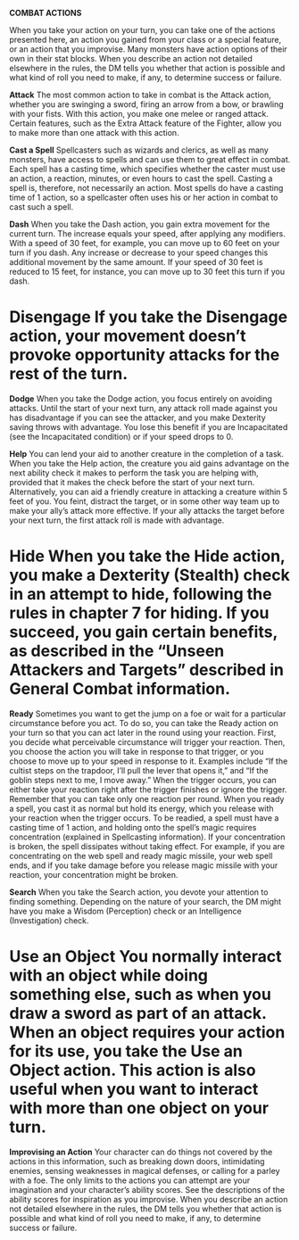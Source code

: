 __**COMBAT ACTIONS**__

When you take your action on your turn, you can take one of the actions presented here, an action you gained from your class or a special feature, or an action that you improvise. Many monsters have action options of their own in their stat blocks.
When you describe an action not detailed elsewhere in the rules, the DM tells you whether that action is possible and what kind of roll you need to make, if any, to determine success or failure.

**Attack**
The most common action to take in combat is the Attack action, whether you are swinging a sword, firing an arrow from a bow, or brawling with your fists.
With this action, you make one melee or ranged attack. Certain features, such as the Extra Attack feature of the Fighter, allow you to make more than one attack with this action.

**Cast a Spell**
Spellcasters such as wizards and clerics, as well as many monsters, have access to spells and can use them to great effect in combat. Each spell has a casting time, which specifies whether the caster must use an action, a reaction, minutes, or even hours to cast the spell. Casting a spell is, therefore, not necessarily an action. Most spells do have a casting time of 1 action, so a spellcaster often uses his or her action in combat to cast such a spell.

**Dash**
When you take the Dash action, you gain extra movement for the current turn. The increase equals your speed, after applying any modifiers. With a speed of 30 feet, for example, you can move up to 60 feet on your turn if you dash.
Any increase or decrease to your speed changes this additional movement by the same amount. If your speed of 30 feet is reduced to 15 feet, for instance, you can move up to 30 feet this turn if you dash.

**Disengage**
If you take the Disengage action, your movement doesn’t provoke opportunity attacks for the rest of the turn.
===

**Dodge**
When you take the Dodge action, you focus entirely on avoiding attacks. Until the start of your next turn, any attack roll made against you has disadvantage if you can see the attacker, and you make Dexterity saving throws with advantage. You lose this benefit if you are Incapacitated (see the Incapacitated condition) or if your speed drops to 0.

**Help**
You can lend your aid to another creature in the completion of a task. When you take the Help action, the creature you aid gains advantage on the next ability check it makes to perform the task you are helping with, provided that it makes the check before the start of your next turn.
Alternatively, you can aid a friendly creature in attacking a creature within 5 feet of you. You feint, distract the target, or in some other way team up to make your ally’s attack more effective. If your ally attacks the target before your next turn, the first attack roll is made with advantage.

**Hide**
When you take the Hide action, you make a Dexterity (Stealth) check in an attempt to hide, following the rules in chapter 7 for hiding. If you succeed, you gain certain benefits, as described in the “Unseen Attackers and Targets” described in General Combat information.
===

**Ready**
Sometimes you want to get the jump on a foe or wait for a particular circumstance before you act. To do so, you can take the Ready action on your turn so that you can act later in the round using your reaction.
First, you decide what perceivable circumstance will trigger your reaction. Then, you choose the action you will take in response to that trigger, or you choose to move up to your speed in response to it. Examples include “If the cultist steps on the trapdoor, I’ll pull the lever that opens it,” and “If the goblin steps next to me, I move away.”
When the trigger occurs, you can either take your reaction right after the trigger finishes or ignore the trigger. Remember that you can take only one reaction per round.
When you ready a spell, you cast it as normal but hold its energy, which you release with your reaction when the trigger occurs. To be readied, a spell must have a casting time of 1 action, and holding onto the spell’s magic requires concentration (explained in Spellcasting information). If your concentration is broken, the spell dissipates without taking effect. For example, if you are concentrating on the web spell and ready magic missile, your web spell ends, and if you take damage before you release magic missile with your reaction, your concentration might be broken.

**Search**
When you take the Search action, you devote your attention to finding something. Depending on the nature of your search, the DM might have you make a Wisdom (Perception) check or an Intelligence (Investigation) check.

**Use an Object**
You normally interact with an object while doing something else, such as when you draw a sword as part of an attack. When an object requires your action for its use, you take the Use an Object action. This action is also useful when you want to interact with more than one object on your turn.
===

**Improvising an Action**
Your character can do things not covered by the actions in this information, such as breaking down doors, intimidating enemies, sensing weaknesses in magical defenses, or calling for a parley with a foe. The only limits to the actions you can attempt are your imagination and your character’s ability scores. See the descriptions of the ability scores for inspiration as you improvise.
When you describe an action not detailed elsewhere in the rules, the DM tells you whether that action is possible and what kind of roll you need to make, if any, to determine success or failure.